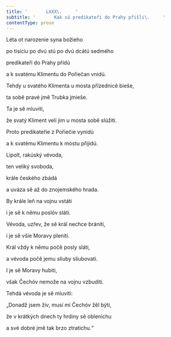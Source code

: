 ```yaml
---
title: '       LXXX\.     '
subtitle: '       Kak sú predikateři do Prahy přišli\.     '
contentType: prose
---
```


Léta ot narozenie syna božieho

po tisíciu po dvú stú po dvú dcátú sedmého

predikateři do Prahy přídú

a k svatému Klimentu do Pořiečan vnidú.

Tehdy u svatého Klimenta u mosta přízednicě bieše,

ta sobě pravé jmě Trubka jmieše.

Ta je sě mluviti,

že svatý Kliment velí jim u mosta sobě slúžiti.

Proto predikateřie z Pořiečie vynidú

a k svatému Klimentu k mostu přijidú.

Lipolt, rakúský vévoda,

ten veliký svoboda,

krále českého zbádá

a uváza sě až do znojemského hrada.

By krále leň na vojnu vstáti

i je sě k němu poslóv sláti.

Vévoda, uzřev, že sě král nechce brániti,

i je sě všie Moravy pleniti.

Král vždy k němu počě posly sláti,

a vévoda počě jemu sliuby sliubovati.

I je sě Moravy hubiti,

však Čechóv nemože na vojnu vzbuditi.

Tehdá vévoda je sě mluviti:

„Donadž jsem živ, musí mi Čechóv žěl býti,

že v krátkých dnech ty hrdiny sě oblenichu

a své dobré jmě tak brzo ztratichu.“
